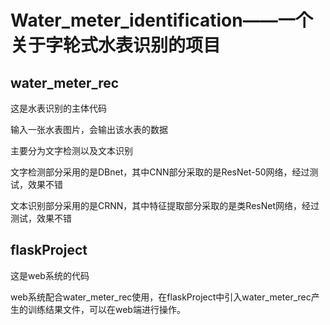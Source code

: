 # Water_meter_identification——一个关于字轮式水表识别的项目
## water_meter_rec

这是水表识别的主体代码

输入一张水表图片，会输出该水表的数据

主要分为文字检测以及文本识别

文字检测部分采用的是DBnet，其中CNN部分采取的是ResNet-50网络，经过测试，效果不错

文本识别部分采用的是CRNN，其中特征提取部分采取的是类ResNet网络，经过测试，效果不错

## flaskProject

这是web系统的代码

web系统配合water_meter_rec使用，在flaskProject中引入water_meter_rec产生的训练结果文件，可以在web端进行操作。
